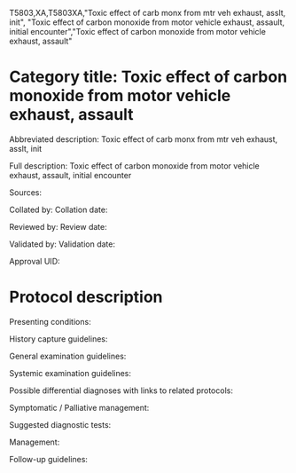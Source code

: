 T5803,XA,T5803XA,"Toxic effect of carb monx from mtr veh exhaust, asslt, init", "Toxic effect of carbon monoxide from motor vehicle exhaust, assault, initial encounter","Toxic effect of carbon monoxide from motor vehicle exhaust, assault"
# Category title: Toxic effect of carbon monoxide from motor vehicle exhaust, assault

Abbreviated description: Toxic effect of carb monx from mtr veh exhaust, asslt, init

Full description: Toxic effect of carbon monoxide from motor vehicle exhaust, assault, initial encounter

Sources:

Collated by:
Collation date:

Reviewed by:
Review date:

Validated by:
Validation date:

Approval UID:

# Protocol description

Presenting conditions:

History capture guidelines:

General examination guidelines:

Systemic examination guidelines:

Possible differential diagnoses with links to related protocols:

Symptomatic / Palliative management:

Suggested diagnostic tests:

Management:

Follow-up guidelines:
